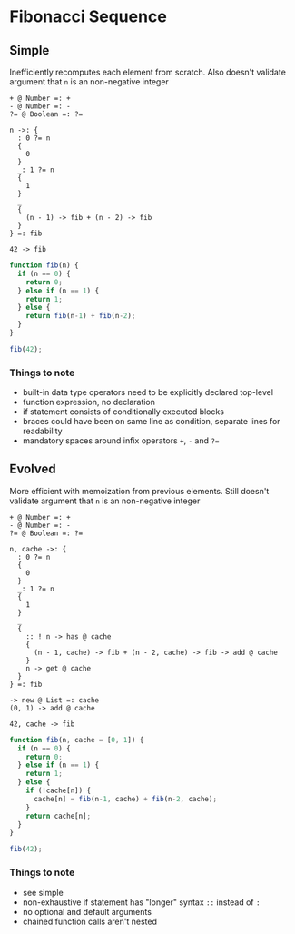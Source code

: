 # Fibonacci Sequence



## Simple

Inefficiently recomputes each element from scratch. Also doesn't validate argument that `n` is an non-negative integer

```
+ @ Number =: +
- @ Number =: -
?= @ Boolean =: ?=

n ->: {
  : 0 ?= n
  {
    0
  }
  _: 1 ?= n
  {
    1
  }
  _
  {
    (n - 1) -> fib + (n - 2) -> fib
  }
} =: fib

42 -> fib
```

```js
function fib(n) {
  if (n == 0) {
    return 0;
  } else if (n == 1) {
    return 1;
  } else {
    return fib(n-1) + fib(n-2);
  }
}

fib(42);
```

### Things to note

- built-in data type operators need to be explicitly declared top-level
- function expression, no declaration
- if statement consists of conditionally executed blocks
- braces could have been on same line as condition, separate lines for readability
- mandatory spaces around infix operators `+`, `-` and `?=`



## Evolved

More efficient with memoization from previous elements. Still doesn't validate argument that `n` is an non-negative integer

```
+ @ Number =: +
- @ Number =: -
?= @ Boolean =: ?=

n, cache ->: {
  : 0 ?= n
  {
    0
  }
  _: 1 ?= n
  {
    1
  }
  _
  {
    :: ! n -> has @ cache
    {
      (n - 1, cache) -> fib + (n - 2, cache) -> fib -> add @ cache
    }
    n -> get @ cache
  }
} =: fib

-> new @ List =: cache
(0, 1) -> add @ cache

42, cache -> fib
```

```js
function fib(n, cache = [0, 1]) {
  if (n == 0) {
    return 0;
  } else if (n == 1) {
    return 1;
  } else {
    if (!cache[n]) {
      cache[n] = fib(n-1, cache) + fib(n-2, cache);
    }
    return cache[n];
  }
}

fib(42);
```

### Things to note

- see simple
- non-exhaustive if statement has "longer" syntax `::` instead of `:`
- no optional and default arguments
- chained function calls aren't nested